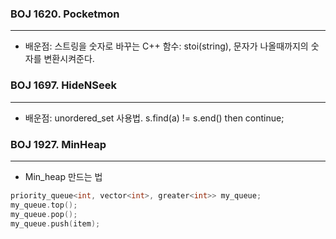 ### BOJ 1620. Pocketmon

---

- 배운점: 스트링을 숫자로 바꾸는 C++ 함수: stoi(string), 문자가 나올때까지의 숫자를 변환시켜준다.

### BOJ 1697. HideNSeek

---

- 배운점: unordered_set 사용법. s.find(a) != s.end() then continue;

### BOJ 1927. MinHeap

---

- Min_heap 만드는 법

```cpp
priority_queue<int, vector<int>, greater<int>> my_queue;
my_queue.top();
my_queue.pop();
my_queue.push(item);
```

